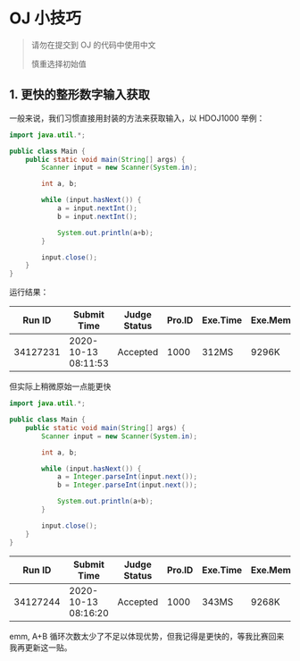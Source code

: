 # OJ 小技巧

> 请勿在提交到 OJ 的代码中使用中文
>
> 慎重选择初始值

## 1. 更快的整形数字输入获取

一般来说，我们习惯直接用封装的方法来获取输入，以 HDOJ1000 举例：

```java
import java.util.*;

public class Main {
    public static void main(String[] args) {
        Scanner input = new Scanner(System.in);

        int a, b;

        while (input.hasNext()) {
            a = input.nextInt();
            b = input.nextInt();

            System.out.println(a+b);
        }

        input.close();
    }
}
```

运行结果：

|Run ID|Submit Time|Judge Status|Pro.ID|Exe.Time|Exe.Memory|Code Len.|Language|Author|
|---|---|---|---|---|---|---|---|---|
|34127231|2020-10-13 08:11:53|Accepted|1000|312MS|9296K|334 B|Java|GPLer|

但实际上稍微原始一点能更快

```java
import java.util.*;

public class Main {
    public static void main(String[] args) {
        Scanner input = new Scanner(System.in);

        int a, b;

        while (input.hasNext()) {
            a = Integer.parseInt(input.next());
            b = Integer.parseInt(input.next());

            System.out.println(a+b);
        }

        input.close();
    }
}
```

|Run ID|Submit Time|Judge Status|Pro.ID|Exe.Time|Exe.Memory|Code Len.|Language|Author|
|---|---|---|---|---|---|---|---|---|
|34127244|2020-10-13 08:16:20|Accepted|1000|343MS|9268K|363 B|Java|GPLer|

emm, A+B 循环次数太少了不足以体现优势，但我记得是更快的，等我比赛回来我再更新这一贴。